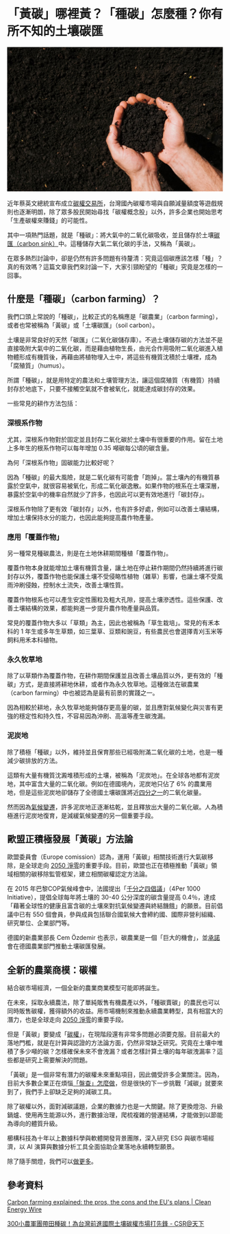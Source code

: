 # 「黃碳」哪裡黃？「種碳」怎麼種？你有所不知的土壤碳匯

![土壤碳匯可以幫助減緩氣候變遷](../005-Files/Pasted%20image%2020230808194344.png)

近年蔡英文總統宣布成立[碳權交易所](https://combogic.com/blog/carbon-exchange-place.html)，台灣國內碳權市場與自願減量額度等遊戲規則也逐漸明朗，除了眾多股民開始尋找「碳權概念股」以外，許多企業也開始思考「生產碳權來賺錢」的可能性。

其中一項熱門話題，就是「種碳」：將大氣中的二氧化碳吸收，並且儲存於土壤[碳匯（carbon sink）](https://combogic.com/blog/content_1.html)中。這種儲存大氣二氧化碳的手法，又稱為「黃碳」。

在眾多熱烈討論中，卻是仍然有許多問題有待釐清：究竟這個碳應該怎樣「種」？真的有效嗎？這篇文章我們來討論一下，大家引頸盼望的「種碳」究竟是怎樣的一回事。

## 什麼是「種碳」（carbon farming）？

我們口頭上常說的「種碳」，比較正式的名稱應是「碳農業」（carbon farming），或者也常被稱為「黃碳」或「土壤碳匯」（soil carbon）。

土壤是非常良好的天然「碳匯」（二氧化碳儲存庫）。不過土壤儲存碳的方法並不是直接吸附大氣中的二氧化碳，而是藉由植物生長，由光合作用吸附二氧化碳進入植物體形成有機質後，再藉由將植物埋入土中，將這些有機質沈積於土壤裡，成為「腐殖質」（humus）。

所謂「種碳」，就是用特定的農法和土壤管理方法，讓這個腐殖質（有機質）持續封存於地底下，只要不接觸空氣就不會被氧化，就能達成碳封存的效果。

一些常見的耕作方法包括：
### 深根系作物

尤其，深根系作物對於固定並且封存二氧化碳於土壤中有很重要的作用。留在土地上多年生的根系作物可以每年增加 0.35 噸碳每公頃的碳含量。

為何「深根系作物」固碳能力比較好呢？

因為「種碳」的最大風險，就是二氧化碳有可能會「跑掉」。當土壤內的有機質暴露於空氣中，就很容易被氧化，形成二氧化碳逸散。如果作物的根系在土壤深層，暴露於空氣中的機率自然就少了許多，也因此可以更有效地進行「碳封存」。

深根系作物除了更有效「碳封存」以外，也有許多好處，例如可以改善土壤結構，增加土壤保持水分的能力，也因此能夠提高農作物產量。

### 應用「覆蓋作物」

另一種常見種碳農法，則是在土地休耕期間種植「覆蓋作物」。

覆蓋作物本身就能增加土壤有機質含量，讓土地在停止耕作期間仍然持續將進行碳封存以外，覆蓋作物也能保護土壤不受侵略性植物（雜草）影響，也讓土壤不受風雨沖刷侵蝕，控制水土流失，改善土壤性質。

覆蓋作物根系也可以產生安定性團粒及粗大孔隙，提高土壤滲透性。這些保護、改善土壤結構的效果，都能夠進一步提升農作物產量與品質。

常見的覆蓋作物大多以「草類」為主，因此也被稱為「草生栽培」。常見的有禾本科的 1 年生或多年生草類，如三葉草、豆類和豌豆，有些農民也會選擇青刈玉米等飼料用禾本科植物。

### 永久牧草地

除了以草類作為覆蓋作物，在耕作期間保護並且改善土壤品質以外，更有效的「種碳」方式，是直接將耕地休耕，或者作為永久牧草地。這種做法在碳農業（carbon farming）中也被認為是最有前景的實踐之一。

因為相較於耕地，永久牧草地能夠儲存更高量的碳，並且應對氣候變化與災害有更強的穩定性和持久性，不容易因為沖刷、高溫等產生碳洩漏。

### 泥炭地

除了積極「種碳」以外，維持並且保育那些已經吸附滿二氧化碳的土地，也是一種減少碳排放的方法。

這類有大量有機質沈澱堆積形成的土壤，被稱為「泥炭地」。在全球各地都有泥炭地，其中富含大量的二氧化碳。例如在德國境內，泥炭地只佔了 6% 的農業用地，但是這些泥炭地卻儲存了全德國土壤碳匯將近[四分之一](https://www.thuenen.de/en/topics/soil/soil-monitoring-stethoscope-on-underground/boden-der-unterschaetzte-kohlenstoffspeicher/)的二氧化碳量。

然而因為[氣候變遷](https://combogic.com/blog/ipcc-ar6-what-to-know.html)，許多泥炭地正逐漸枯乾，並且釋放出大量的二氧化碳。人為積極進行泥炭地復育，是減緩氣候變遷的另一個重要手段。

## 歐盟正積極發展「黃碳」方法論

歐盟委員會（Europe comission）認為，運用「黃碳」相關技術進行大氣碳移除，是全球走向 [2050 淨零](https://combogic.com/blog/2050-net-zero-roadmap.html)的重要手段。目前，歐盟也正在積極推動「黃碳」領域相關的碳移除監管框架，建立相關碳權認定方法論。

在 2015 年巴黎COP氣候峰會中，法國提出「[千分之四倡議](https://sdgs.un.org/partnerships/4-1000-initiative-and-its-implementation)」（4Per 1000 Initiative），提倡全球每年將土壤的 30-40 公分深度的碳含量提高 0.4％，達成「藉著全球性的健康且富含碳的土壤來對抗氣候變遷與終結饑餓」的願景。目前倡議中已有 550 個會員，參與成員包括聯合國氣候大會締約國、國際非營利組織、研究單位、企業部門等。

德國的新農業部長 Cem Özdemir 也表示，碳農業是一個「巨大的機會」，並[承諾](https://www.bmel.de/SharedDocs/Videos/DE/2022-01-14-oezdemir-regierungserklaerung.html;jsessionid=F262955CA28108B611AFEB212625ABA1.live831)會在德國農業部門推動土壤碳匯發展。

## 全新的農業商模：碳權

結合碳市場經濟，一個全新的農業商業模型可能即將誕生。

在未來，採取永續農法，除了單純販售有機農產以外，「種碳賣碳」的農民也可以同時販售碳權，獲得額外的收益。用市場機制來推動永續農業轉型，具有相當大的潛力，也是全球走向 [2050 淨零](https://combogic.com/blog/carbon-neutrality-myths.html)的重要手段。

但是「黃碳」要變成「[碳權](https://combogic.com/blog/carbon-permit-vs-carbon%20credit.html)」，在現階段還有非常多問題必須要克服。目前最大的落地門檻，就是在計算與認證的方法論方面，仍然非常缺乏研究。究竟在土壤中堆積了多少噸的碳？怎樣確保未來不會洩漏？或者怎樣計算土壤的每年碳洩漏率？這些都是研究上需要解決的問題。

「黃碳」是一個非常有潛力的碳權未來重點項目，因此備受許多企業關注。因為，目前大多數企業正在煩惱[「盤查」怎麼做](https://combogic.com/blog/ghg-inventory-intro.html)，但是很快的下一步挑戰「減碳」就要來到了，我們手上卻缺乏足夠的減碳工具。

除了碳權以外，面對減碳議題，企業的數據力也是一大關鍵。除了更換燈泡、升級鍋爐、使用再生能源以外，進行數據治理，爬梳複雜的營運結構，才能做到以節能為導向的體質升級。

櫛構科技為十年以上數據科學與軟體開發背景團隊，深入研究 ESG 與碳市場經濟，以 AI 演算與數據分析工具全面協助企業落地永續轉型願景。

除了隨手關燈，我們可以[做更多](https://combogic.com/)。


## 參考資料

[Carbon farming explained: the pros, the cons and the EU's plans | Clean Energy Wire](https://www.cleanenergywire.org/factsheets/carbon-farming-explained-pros-cons-and-eus-plans)

[300小農軍團帶田種碳！為台灣前進國際土壤碳權市場打先鋒 - CSR@天下 ](https://csr.cw.com.tw/article/43247)